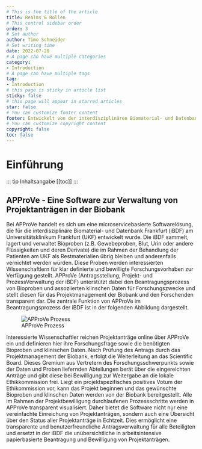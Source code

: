 ```yaml
---
# This is the title of the article
title: Realms & Rollen
# This control sidebar order
order: 3
# Set author
author: Timo Schneider
# Set writing time
date: 2022-07-20
# A page can have multiple categories
category:
- Introduction
# A page can have multiple tags
tag:
- Introduction
# this page is sticky in article list
sticky: false
# this page will appear in starred articles
star: false
# You can customize footer content
footer: Entwickelt von der interdisziplinären Biomaterial- und Datenbank Frankfurt (iBDF)
# You can customize copyright content
copyright: false
toc: false
---
```


# Einführung

::: tip Inhaltsangabe
[[toc]]
:::

## APProVe - Eine Software zur Verwaltung von Projektanträgen in der Biobank
Bei APProVe handelt es sich um eine microservicebasierte Softwarelösung, die für die interdisziplinäre Biomaterial- und Datenbank Frankfurt (iBDF) am Universitätsklinikum Frankfurt (UKF) entwickelt wurde. Die iBDF sammelt, lagert und verwaltet Bioproben (z.B. Gewebeproben, Blut, Urin oder andere Flüssigkeiten und deren Derivate) die im Rahmen der Behandlung der Patienten am UKF als Restmaterialien übrig bleiben und anderenfalls vernichtet werden würden. Diese Proben werden interessierten Wissenschaftlern für klar definierte und bewilligte Forschungsvorhaben zur Verfügung gestellt. APProVe (Antragsstellung, Projekt- und ProzessVerwaltung der iBDF) unterstützt dabei den Beantragungsprozess von Bioproben und assoziierten klinschen Daten für Forschungszwecke und stellt diesen für das Projektmanagement der Biobank und den Forschenden transparent dar. Die zentrale Funktion von APProVe im Beantragungsprozess der iBDF ist in der folgenden Abbildung dargestellt.

<figure>
  <div class="container">
    <label for="Container">
    <img :src="$withBase('/img/architecture/Project_management_APProVe_en.png')" alt="APProVe Prozess">
    </label>
      <figcaption>APProVe Prozess</figcaption>
  </div>
</figure>

Interessierte Wissenschaftler reichen Projektanträge online über APProVe ein und definieren hier ihre Forschungsfrage sowie die benötigten Bioproben und klinischen Daten. Nach Prüfung des Antrags durch das Projektmanagement der Biobank, erfolgt die Weiterleitung an das Scientific Board. Dieses Gremium aus Vertretern des Forschungsschwerpunkts sowie der Daten und Proben liefernden Abteilungen berät über die eingereichten Anträge und gibt diese bei Bewilligung zur Weitergabe an die lokale Ethikkommission frei. Liegt ein projektspezifisches positives Votum der Ethikommission vor, kann das Projekt beginnen und das gewünschte Bioproben und klinschen Daten werden von der Biobank bereitgestellt. Alle im Rahmen der Projektbewilligung durchlaufenen Prozessschritte werden in APProVe transparent visualisiert. Daher bietet die Software nicht nur eine vereinfachte Einreichung von Projektanträgen, sondern auch eine Übersicht über den Status aller Projektanträge in Echtzeit. Dies ermöglicht eine transparente und benutzerfreundliche Antragsverwaltung für alle Beteiligten und ersetzt in der iBDF die unübersichtliche in arbeitsintensive papierbasierte Beantragung und Bewilligung von Projektanträgen.
